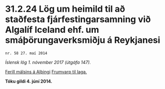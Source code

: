 # 31.2.24 Lög um heimild til að staðfesta fjárfestingarsamning við Algalíf Iceland ehf. um smáþörungaverksmiðju á Reykjanesi

`nr. 58 27. maí 2014`

_Íslensk lög 1. nóvember 2017 (útgáfa 147)._

[Ferill málsins á Alþingi](https://www.althingi.is/thingstorf/thingmalalistar-eftir-thingum/ferill/?ltg=143&mnr=375)
[Frumvarp til laga.](https://www.althingi.is/altext/143/s/0686.html)

**Tóku gildi 4. júní 2014.**

